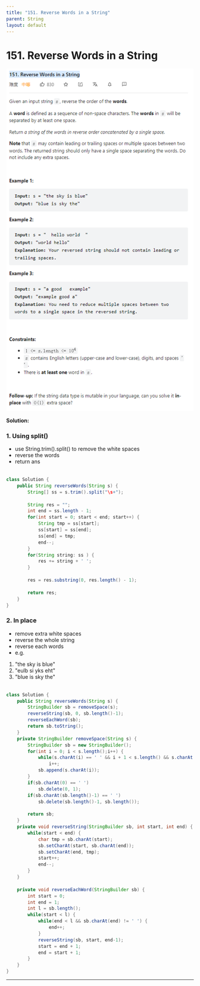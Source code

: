 ```yaml
---
title: "151. Reverse Words in a String"
parent: String
layout: default
---
```


# 151. Reverse Words in a String

![Example](../../assets/151.png)

**Solution:**

### 1. Using split()

- use String.trim().split() to remove the white spaces
- reverse the words
- return ans

```java

class Solution {
    public String reverseWords(String s) {
        String[] ss = s.trim().split("\s+");

        String res = "";
        int end = ss.length - 1;
        for(int start = 0; start < end; start++) {
            String tmp = ss[start];
            ss[start] = ss[end];
            ss[end] = tmp;
            end--;
        }
        for(String string: ss ) {
            res += string + ' ';
        }

        res = res.substring(0, res.length() - 1);

        return res;
    }
}

```

### 2. In place

- remove extra white spaces
- reverse the whole string
- reverse each words
- e.g.

1. "the sky is blue"
2. "eulb si yks eht"
3. "blue is sky the"

```java

class Solution {
    public String reverseWords(String s) {
        StringBuilder sb = removeSpace(s);
        reverseString(sb, 0, sb.length()-1);
        reverseEachWord(sb);
        return sb.toString();
    }
    private StringBuilder removeSpace(String s) {
        StringBuilder sb = new StringBuilder();
        for(int i = 0; i < s.length();i++) {
            while(s.charAt(i) == ' ' && i + 1 < s.length() && s.charAt(i+1) == ' ')
                i++;
            sb.append(s.charAt(i));
        }
        if(sb.charAt(0) == ' ')
            sb.delete(0, 1);
        if(sb.charAt(sb.length()-1) == ' ')
            sb.delete(sb.length()-1, sb.length());

        return sb;
    }
    private void reverseString(StringBuilder sb, int start, int end) {
        while(start < end) {
            char tmp = sb.charAt(start);
            sb.setCharAt(start, sb.charAt(end));
            sb.setCharAt(end, tmp);
            start++;
            end--;
        }
    }

    private void reverseEachWord(StringBuilder sb) {
        int start = 0;
        int end = 1;
        int l = sb.length();
        while(start < l) {
            while(end < l && sb.charAt(end) != ' ') {
                end++;
            }
            reverseString(sb, start, end-1);
            start = end + 1;
            end = start + 1;
        }
    }
}

```

---

